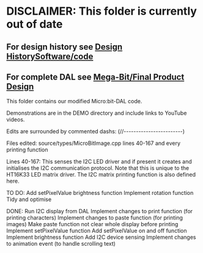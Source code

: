 # DISCLAIMER: This folder is currently out of date

## For design history see [Design HistorySoftware/code](https://github.com/LukeB101/Mega-Bit/tree/master/Design%20History/Software/code)
## For complete DAL see [Mega-Bit/Final Product Design](https://github.com/LukeB101/Mega-Bit/tree/master/Final%20Product%20Design)

This folder contains our modified Micro:bit-DAL code.

Demonstrations are in the DEMO directory and include links to YouTube videos.

Edits are surrounded by commented dashs: (//------------------------)

Files edited:
    source/types/MicroBitImage.cpp      lines 40-167 and every printing function


Lines 40-167:
    This senses the I2C LED driver and if present it creates and initialises the I2C communication protocol. Note that this is unique to the HT16K33 LED matrix driver. The I2C matrix printing function is also defined here.
 
    
    
TO DO:
    Add setPixelValue brightness function
    Implement rotation function
    Tidy and optimise
    
DONE:
    Run I2C display from DAL
    Implement changes to print function (for printing characters)
    Implement changes to paste function (for printing images)
    Make paste function not clear whole display before printing
    Implement setPixelValue function
    Add setPixelValue on and off function
    Implement brightness function
    Add I2C device sensing
    Implement changes to animation event (to handle scrolling text)
    
   
